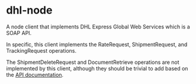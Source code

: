 # dhl-node

A node client that implements DHL Express Global Web Services which is a SOAP API.

In specific, this client implements the RateRequest, ShipmentRequest, and TrackingRequest operations.

The ShipmentDeleteRequest and DocumentRetrieve operations are not implemented by this client, although they should be trivial to add based on the [API documentation](docs/DHL_Express_Global_Web_Services_-_Developer_Guide_V3.1.pdf).
